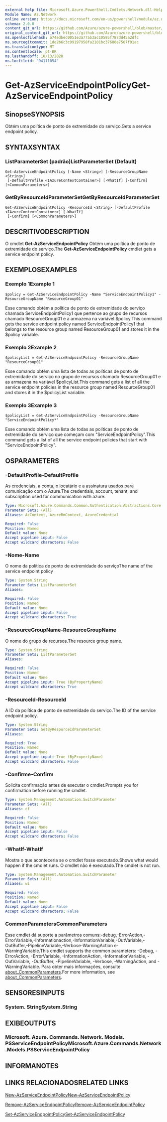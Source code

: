 ```yaml
---
external help file: Microsoft.Azure.PowerShell.Cmdlets.Network.dll-Help.xml
Module Name: Az.Network
online version: https://docs.microsoft.com/en-us/powershell/module/az.network/get-azserviceendpointpolicy
schema: 2.0.0
content_git_url: https://github.com/Azure/azure-powershell/blob/master/src/Network/Network/help/Get-AzServiceEndpointPolicy.md
original_content_git_url: https://github.com/Azure/azure-powershell/blob/master/src/Network/Network/help/Get-AzServiceEndpointPolicy.md
ms.openlocfilehash: a74edbec0051e3a77ab3ac10595f787dd45a2dfc
ms.sourcegitcommit: 1de2b6c3c99197958fa2101bc37680e7507f91ac
ms.translationtype: MT
ms.contentlocale: pt-BR
ms.lasthandoff: 10/13/2020
ms.locfileid: "94111054"
---
```

# <span data-ttu-id="402b9-101">Get-AzServiceEndpointPolicy</span><span class="sxs-lookup"><span data-stu-id="402b9-101">Get-AzServiceEndpointPolicy</span></span>

## <span data-ttu-id="402b9-102">Sinopse</span><span class="sxs-lookup"><span data-stu-id="402b9-102">SYNOPSIS</span></span>
<span data-ttu-id="402b9-103">Obtém uma política de ponto de extremidade do serviço.</span><span class="sxs-lookup"><span data-stu-id="402b9-103">Gets a service endpoint policy.</span></span>

## <span data-ttu-id="402b9-104">SYNTAX</span><span class="sxs-lookup"><span data-stu-id="402b9-104">SYNTAX</span></span>

### <span data-ttu-id="402b9-105">ListParameterSet (padrão)</span><span class="sxs-lookup"><span data-stu-id="402b9-105">ListParameterSet (Default)</span></span>
```
Get-AzServiceEndpointPolicy [-Name <String>] [-ResourceGroupName <String>]
 [-DefaultProfile <IAzureContextContainer>] [-WhatIf] [-Confirm] [<CommonParameters>]
```

### <span data-ttu-id="402b9-106">GetByResourceIdParameterSet</span><span class="sxs-lookup"><span data-stu-id="402b9-106">GetByResourceIdParameterSet</span></span>
```
Get-AzServiceEndpointPolicy -ResourceId <String> [-DefaultProfile <IAzureContextContainer>] [-WhatIf]
 [-Confirm] [<CommonParameters>]
```

## <span data-ttu-id="402b9-107">DESCRITIVO</span><span class="sxs-lookup"><span data-stu-id="402b9-107">DESCRIPTION</span></span>
<span data-ttu-id="402b9-108">O cmdlet **Get-AzServiceEndpointPolicy** Obtém uma política de ponto de extremidade do serviço.</span><span class="sxs-lookup"><span data-stu-id="402b9-108">The **Get-AzServiceEndpointPolicy** cmdlet gets a service endpoint policy.</span></span>

## <span data-ttu-id="402b9-109">EXEMPLOS</span><span class="sxs-lookup"><span data-stu-id="402b9-109">EXAMPLES</span></span>

### <span data-ttu-id="402b9-110">Exemplo 1</span><span class="sxs-lookup"><span data-stu-id="402b9-110">Example 1</span></span>
```
$policy = Get-AzServiceEndpointPolicy -Name "ServiceEndpointPolicy1" -ResourceGroupName "ResourceGroup01"
```

<span data-ttu-id="402b9-111">Esse comando obtém a política de ponto de extremidade do serviço chamada ServiceEndpointPolicy1 que pertence ao grupo de recursos chamado ResourceGroup01 e a armazena na variável $policy.</span><span class="sxs-lookup"><span data-stu-id="402b9-111">This command gets the service endpoint policy named ServiceEndpointPolicy1 that belongs to the resource group named ResourceGroup01 and stores it in the $policy variable.</span></span>

### <span data-ttu-id="402b9-112">Exemplo 2</span><span class="sxs-lookup"><span data-stu-id="402b9-112">Example 2</span></span>
```
$policyList = Get-AzServiceEndpointPolicy -ResourceGroupName "ResourceGroup01"
```

<span data-ttu-id="402b9-113">Esse comando obtém uma lista de todas as políticas de ponto de extremidade do serviço no grupo de recursos chamado ResourceGroup01 e as armazena na variável $policyList.</span><span class="sxs-lookup"><span data-stu-id="402b9-113">This command gets a list of all the service endpoint policies in the resource group named ResourceGroup01 and stores it in the $policyList variable.</span></span>

### <span data-ttu-id="402b9-114">Exemplo 3</span><span class="sxs-lookup"><span data-stu-id="402b9-114">Example 3</span></span>
```
$policyList = Get-AzServiceEndpointPolicy -ResourceGroupName "ServiceEndpointPolicy*"
```

<span data-ttu-id="402b9-115">Esse comando obtém uma lista de todas as políticas de ponto de extremidade do serviço que começam com "ServiceEndpointPolicy".</span><span class="sxs-lookup"><span data-stu-id="402b9-115">This command gets a list of all the service endpoint policies that start with "ServiceEndpointPolicy".</span></span>

## <span data-ttu-id="402b9-116">OS</span><span class="sxs-lookup"><span data-stu-id="402b9-116">PARAMETERS</span></span>

### <span data-ttu-id="402b9-117">-DefaultProfile</span><span class="sxs-lookup"><span data-stu-id="402b9-117">-DefaultProfile</span></span>
<span data-ttu-id="402b9-118">As credenciais, a conta, o locatário e a assinatura usados para comunicação com o Azure.</span><span class="sxs-lookup"><span data-stu-id="402b9-118">The credentials, account, tenant, and subscription used for communication with azure.</span></span>

```yaml
Type: Microsoft.Azure.Commands.Common.Authentication.Abstractions.Core.IAzureContextContainer
Parameter Sets: (All)
Aliases: AzContext, AzureRmContext, AzureCredential

Required: False
Position: Named
Default value: None
Accept pipeline input: False
Accept wildcard characters: False
```

### <span data-ttu-id="402b9-119">-Nome</span><span class="sxs-lookup"><span data-stu-id="402b9-119">-Name</span></span>
<span data-ttu-id="402b9-120">O nome da política de ponto de extremidade do serviço</span><span class="sxs-lookup"><span data-stu-id="402b9-120">The name of the service endpoint policy</span></span>

```yaml
Type: System.String
Parameter Sets: ListParameterSet
Aliases:

Required: False
Position: Named
Default value: None
Accept pipeline input: False
Accept wildcard characters: True
```

### <span data-ttu-id="402b9-121">-ResourceGroupName</span><span class="sxs-lookup"><span data-stu-id="402b9-121">-ResourceGroupName</span></span>
<span data-ttu-id="402b9-122">O nome do grupo de recursos.</span><span class="sxs-lookup"><span data-stu-id="402b9-122">The resource group name.</span></span>

```yaml
Type: System.String
Parameter Sets: ListParameterSet
Aliases:

Required: False
Position: Named
Default value: None
Accept pipeline input: True (ByPropertyName)
Accept wildcard characters: True
```

### <span data-ttu-id="402b9-123">-ResourceId</span><span class="sxs-lookup"><span data-stu-id="402b9-123">-ResourceId</span></span>
<span data-ttu-id="402b9-124">A ID da política de ponto de extremidade do serviço.</span><span class="sxs-lookup"><span data-stu-id="402b9-124">The ID of the service endpoint policy.</span></span>

```yaml
Type: System.String
Parameter Sets: GetByResourceIdParameterSet
Aliases:

Required: True
Position: Named
Default value: None
Accept pipeline input: True (ByPropertyName)
Accept wildcard characters: False
```

### <span data-ttu-id="402b9-125">-Confirme</span><span class="sxs-lookup"><span data-stu-id="402b9-125">-Confirm</span></span>
<span data-ttu-id="402b9-126">Solicita confirmação antes de executar o cmdlet.</span><span class="sxs-lookup"><span data-stu-id="402b9-126">Prompts you for confirmation before running the cmdlet.</span></span>

```yaml
Type: System.Management.Automation.SwitchParameter
Parameter Sets: (All)
Aliases: cf

Required: False
Position: Named
Default value: None
Accept pipeline input: False
Accept wildcard characters: False
```

### <span data-ttu-id="402b9-127">-WhatIf</span><span class="sxs-lookup"><span data-stu-id="402b9-127">-WhatIf</span></span>
<span data-ttu-id="402b9-128">Mostra o que aconteceria se o cmdlet fosse executado.</span><span class="sxs-lookup"><span data-stu-id="402b9-128">Shows what would happen if the cmdlet runs.</span></span> <span data-ttu-id="402b9-129">O cmdlet não é executado.</span><span class="sxs-lookup"><span data-stu-id="402b9-129">The cmdlet is not run.</span></span>

```yaml
Type: System.Management.Automation.SwitchParameter
Parameter Sets: (All)
Aliases: wi

Required: False
Position: Named
Default value: None
Accept pipeline input: False
Accept wildcard characters: False
```

### <span data-ttu-id="402b9-130">CommonParameters</span><span class="sxs-lookup"><span data-stu-id="402b9-130">CommonParameters</span></span>
<span data-ttu-id="402b9-131">Esse cmdlet dá suporte a parâmetros comuns:-debug,-ErrorAction,-ErrorVariable,-Informationaction,-InformationVariable,-OutVariable,-OutBuffer,-PipelineVariable,-Verbose-WarningAction e-WarningVariable.</span><span class="sxs-lookup"><span data-stu-id="402b9-131">This cmdlet supports the common parameters: -Debug, -ErrorAction, -ErrorVariable, -InformationAction, -InformationVariable, -OutVariable, -OutBuffer, -PipelineVariable, -Verbose, -WarningAction, and -WarningVariable.</span></span> <span data-ttu-id="402b9-132">Para obter mais informações, consulte [about_CommonParameters](http://go.microsoft.com/fwlink/?LinkID=113216).</span><span class="sxs-lookup"><span data-stu-id="402b9-132">For more information, see [about_CommonParameters](http://go.microsoft.com/fwlink/?LinkID=113216).</span></span>

## <span data-ttu-id="402b9-133">SENSORES</span><span class="sxs-lookup"><span data-stu-id="402b9-133">INPUTS</span></span>

### <span data-ttu-id="402b9-134">System. String</span><span class="sxs-lookup"><span data-stu-id="402b9-134">System.String</span></span>

## <span data-ttu-id="402b9-135">EXIBE</span><span class="sxs-lookup"><span data-stu-id="402b9-135">OUTPUTS</span></span>

### <span data-ttu-id="402b9-136">Microsoft. Azure. Commands. Network. Models. PSServiceEndpointPolicy</span><span class="sxs-lookup"><span data-stu-id="402b9-136">Microsoft.Azure.Commands.Network.Models.PSServiceEndpointPolicy</span></span>

## <span data-ttu-id="402b9-137">INFORMA</span><span class="sxs-lookup"><span data-stu-id="402b9-137">NOTES</span></span>

## <span data-ttu-id="402b9-138">LINKS RELACIONADOS</span><span class="sxs-lookup"><span data-stu-id="402b9-138">RELATED LINKS</span></span>

[<span data-ttu-id="402b9-139">New-AzServiceEndpointPolicy</span><span class="sxs-lookup"><span data-stu-id="402b9-139">New-AzServiceEndpointPolicy</span></span>](./New-AzServiceEndpointPolicy.md)

[<span data-ttu-id="402b9-140">Remove-AzServiceEndpointPolicy</span><span class="sxs-lookup"><span data-stu-id="402b9-140">Remove-AzServiceEndpointPolicy</span></span>](./Remove-AzServiceEndpointPolicy.md)

[<span data-ttu-id="402b9-141">Set-AzServiceEndpointPolicy</span><span class="sxs-lookup"><span data-stu-id="402b9-141">Set-AzServiceEndpointPolicy</span></span>](./Set-AzServiceEndpointPolicy.md)
